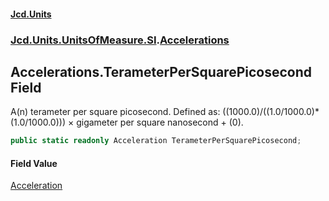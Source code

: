 #### [Jcd.Units](index.md 'index')
### [Jcd.Units.UnitsOfMeasure.SI](Jcd.Units.UnitsOfMeasure.SI.md 'Jcd.Units.UnitsOfMeasure.SI').[Accelerations](Accelerations.md 'Jcd.Units.UnitsOfMeasure.SI.Accelerations')

## Accelerations.TerameterPerSquarePicosecond Field

A(n) terameter per square picosecond. Defined as: ((1000.0)/((1.0/1000.0)*(1.0/1000.0))) × gigameter per square nanosecond + (0).

```csharp
public static readonly Acceleration TerameterPerSquarePicosecond;
```

#### Field Value
[Acceleration](Acceleration.md 'Jcd.Units.UnitTypes.Acceleration')